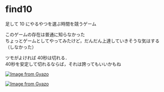 # find10  
足して 10 にやるやつを選ぶ時間を競うゲーム </br>

このゲームの存在は普通に知らなかった  </br>
ちょっとゲームとしてやってみたけど，だんだん上達していきそうな気はする（しなかった） </br>

ツモがよければ 40秒は切れる．</br>
40秒を安定して切れるならば，それは誇ってもいいかもね </br>

[![Image from Gyazo](https://i.gyazo.com/c3f7329743daffec64460bd5b3888eec.png)](https://gyazo.com/c2f7329743daffec64460bd5b3888eec) </br>

[![Image from Gyazo](https://i.gyazo.com/8b0899958fb6ff635b7d781302e68d2a.png)](https://gyazo.com/8b0899958fb6ff635b7d781302e68d2a)